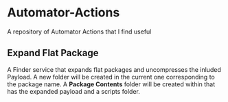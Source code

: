 Automator-Actions
=================

A repository of Automator Actions that I find useful

Expand Flat Package
-------------------

A Finder service that expands flat packages and uncompresses the inluded Payload.
A new folder will be created in the current one corresponding to the package name.  A **Package Contents** folder will be created within that has the expanded payload and a scripts folder.
